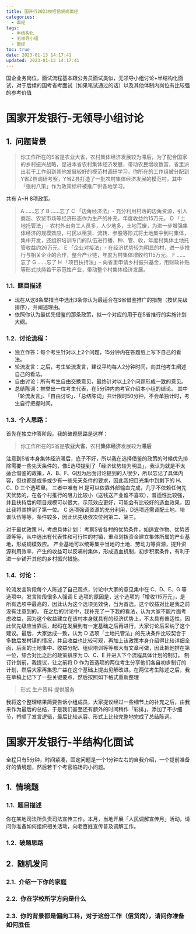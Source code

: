 ```yaml
---
title: 国开行2023校招信贷岗面经
categories:
  - 面经
tags:
  - 半结构化
  - 无领导小组
  - 面经
toc: true
date: 2023-01-13 14:17:41
updated: 2023-01-13 14:17:41
---
```


[//]: # "下一行开始到<!--more-->为引文部分，引文会显示在预览中"
国企业务岗位，面试流程基本跟公务员面试类似，无领导小组讨论+半结构化面试，对于后续的国考省考面试（如果笔试通过的话）以及其他体制内岗位有比较强的参考价值
<!--more-->

<script id="__bs_script__">//<![CDATA[
    document.write("<script async src='http://HOST:3000/browser-sync/browser-sync-client.js?v=2.26.14'><\/script>".replace("HOST", location.hostname));
//]]></script>


[//]: # "下一行开始为正文"

# 国家开发银行-无领导小组讨论

## 问题背景
> 你工作所在的S省是农业大省，农村集体经济发展较为滞后，为了配合国家的乡村振兴战略，促进本省农村集体经济发展，带动农民增收致富，省里派出若干工作组到其他发展较好的模范村调研学习。你所在的工作组被分配到Y省Z县调研考察，Y省Z县打造了一批农村集体经济发展的模范村，其中「强村八策」作为政策标杆被推广供各地学习。

共有 A~H 8项政策。

> A ……忘了
> B ……忘了
> C 「边角经济法」- 充分利用村落的边角资源，引入商超、农贸市场等经济形态作为生产的补充，年度收益约15万元。
> D 「土地托管法」- 农村外出务工人员多，人少地多，土地荒废，为进一步增强集体经济的规模效应，村民以租赁、流转、参股等形式将土地集中到村集体，集中开发，还组织培训专门的队伍进行播、种、管、收，年度村集体土地托管收益约26万元。
> E 「企业对接法」- 在经济优势较为明显的村，进一步推行与相关企业的合作，整合产业链，年度为村集体增收约115万元。
> F ……忘了
> G ……忘了
> H 「项目扶持法」- 向省里申请乡村振兴基金，用财政补贴等形式扶持若干示范性产业，带动整个村集体经济发展。

### 题目描述
* 现在从这8条举措当中选出3条你认为最适合在S省借鉴推广的措施（按优先级排序），并阐述理由。
* 依照你认为最优先借鉴的那条政策，拟一个对应的用于在S省推行的实施计划大纲。


### 讨论流程：
* 独立作答：每个考生针对以上2个问题，15分钟内在答题纸上写下自己的看法。
* 轮流发言：之后，考生轮流发言，建议平均每人2分钟时间，向其他考生阐述自己的看法。
* 自由讨论：所有考生自由交换意见，最终针对以上2个问题形成一致的意见。
* 总结陈词：推举出一位考生代表，在5分钟内向考官介绍本小组的结论。
其中「轮流发言」、「自由讨论」、「总结陈词」共计限时50分钟，不会单独计时，考生自行把握时间。

### 个人思路：
首先在独立作答阶段。我的破题思路是这样：
> 你工作所在的S省是**农业大省**，农村**集体经济**发展较为**滞后**

注意到S省本身集体经济滞后，底子不好，所以我在选择借鉴的政策的时候优先排除需要一些先天条件的，像E选项提到了「经济优势较为明显」，我认为就是不太适合借鉴的政策，A、B、F、G因为后面讨论提到的人很少，所以忘记了具体内容，但也都是或多或少有一些先天条件的要求，因此我把目光集中到剩下的 H、C、D 三个选项里。
三者中唯有 H 是可以依靠外部输血完成，几乎不依赖任何先天优势的，在各个村推行的阻力比较小（送钱送产业谁不喜欢），普适性比较强，并且扶持后的项目规模可以很大，示范效应更好，可能会有比较好的造血效果，因此我将其排到了第一位。
C 选项强调资源的充分利用，D选项还需调配土地、培训队伍等等，条件较多，因此优先级依次位列第二、第三。

对于最优政策 H，考虑具体计划：
考察S省各村的优势条件，如适宜作物、优势资源等等，从中选出有代表性和可行性的村镇，重点划拨资金建立集体所属的产业基地，形成规模效应。
产业基地可以统筹集中当地的土地、劳动力等资源，提升资源利用效率，产生的收益可以反哺村集体，形成造血机制，初步积累条件，有利于进一步铺开其他的乡村振兴措施。

### 讨论：
轮流发言阶段每个人陈述了自己观点，讨论中大家的意见集中在 C、D、E、G 等选项中。发言阶段很多人强调 E 选项的原因是，这个选项的「增收115万元」，是所有选项中最高的，因此认为这个选项见效快，当为首选。这个收益对比是我之前没有注意到的。
在之后的讨论中，我补充了一下我的看法，认为大家不能片面考虑收益，因为这个收益建立在该村本身就具有的经济优势上，不太具有普适性，因此优先级应当靠后，起码在发展到有一定基础之后再进行，大家讨论后采纳了这个建议。最后，大家达成一致，认为 D 选项「土地托管法」的先决条件比较契合于多数后发村镇的情况，并且收益也比较可观，再加上该政策本身介绍得比较详细全面，后面的土地集中、收益分配、组织培训等等都大有文章可做，因此把他排在第一位，综合对比之后的政策排序为 D、C、E 并进入下个流程具体计划的制订。
制订计划前，我提议，让之前将 D 作为首选项的两位考生分享他们各自初步制订的计划，然后大家再集思广益在这个基础上提出见解改进。在两位考生陈述之后，我在草稿上记下了一些关键要点，然后按照如下格式重新整理
> 形式
> 生产资料
> 提供服务

我将这个整理结果简要告诉小组成员，大家提议经过一些细节上的补充之后，由我来作为最后的总结，于是我们甚至还有额外的时间稍作「彩排」，添加了不少细节，捋顺了发言逻辑，最后比较从容、形式上比较完整地完成了总结陈词。


# 国家开发银行-半结构化面试
全程只有5分钟，时间紧凑，固定问题是一个1分钟左右的自我介绍，一个提前准备好的情境题，然后若干个考官临场的小问题。
## 情境题
### 题目描述
你在某地司法所负责司法宣传工作。本月，当地开展「人民调解宣传月」活动，请问你准备如何组织相关活动，向老百姓宣传普及调解工作。

### 破题思路


## 随机发问
### 介绍一下你的家庭

### 你在学校所学方向是什么

### 你的背景都是偏向工科，对于这份工作（信贷岗），请问你准备如何胜任


<style type="text/css">
    h1 { counter-reset: h2counter; }
    h2 { counter-reset: h3counter; }
    h3 { counter-reset: h4counter; }
    h4 { counter-reset: h5counter; }
    h5 { counter-reset: h6counter; }
    h6 { }
    h2:before {
      counter-increment: h2counter;
      content: counter(h2counter) ".\0000a0\0000a0";
    }
    h3:before {
      counter-increment: h3counter;
      content: counter(h2counter) "."
                counter(h3counter) ".\0000a0\0000a0";
    }
    h4:before {
      counter-increment: h4counter;
      content: counter(h2counter) "."
                counter(h3counter) "."
                counter(h4counter) ".\0000a0\0000a0";
    }
    h5:before {
      counter-increment: h5counter;
      content: counter(h2counter) "."
                counter(h3counter) "."
                counter(h4counter) "."
                counter(h5counter) ".\0000a0\0000a0";
    }
    h6:before {
      counter-increment: h6counter;
      content: counter(h2counter) "."
                counter(h3counter) "."
                counter(h4counter) "."
                counter(h5counter) "."
                counter(h6counter) ".\0000a0\0000a0";
    }
</style>
